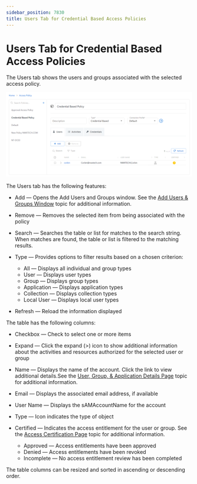 ```yaml
---
sidebar_position: 7830
title: Users Tab for Credential Based Access Policies
---
```


# Users Tab for Credential Based Access Policies

The Users tab shows the users and groups associated with the selected access policy.

![Credential based policy users tab](../../../../../../../../../static/images/PrivilegeSecure_4.2/Content/Resources/Images/PrivilegeSecure/AccessManagement/Admin/Policy/AccessPolicies/UsersTabCredentials.png "Credential based policy users tab")

The Users tab has the following features:

* Add — Opens the Add Users and Groups window. See the [Add Users & Groups Window](../../Window/UsersGroups/AddUsersAndGroups) topic for additional information.
* Remove — Removes the selected item from being associated with the policy
* Search — Searches the table or list for matches to the search string. When matches are found, the table or list is filtered to the matching results.
* Type — Provides options to filter results based on a chosen criterion:

  * All — Displays all individual and group types
  * User — Displays user types
  * Group — Displays group types
  * Application — Displays application types
  * Collection — Displays collection types
  * Local User — Displays local user types
* Refresh — Reload the information displayed

The table has the following columns:

* Checkbox — Check to select one or more items
* Expand — Click the expand (>) icon to show additional information about the activities and resources authorized for the selected user or group
* Name — Displays the name of the account. Click the link to view additional details.See the [User, Group, & Application Details Page](../../Page/Details/UserGroupApplication "User, Group, & Application Details Page") topic for additional information.
* Email — Displays the associated email address, if available
* User Name — Displays the sAMAccountName for the account
* Type — Icon indicates the type of object
* Certified — Indicates the access entitlement for the user or group. See the [Access Certification Page](../../../AuditReporting/Page/AccessCertification) topic for additional information.

  * Approved — Access entitlements have been approved
  * Denied — Access entitlements have been revoked
  * Incomplete — No access entitlement review has been completed

The table columns can be resized and sorted in ascending or descending order.
